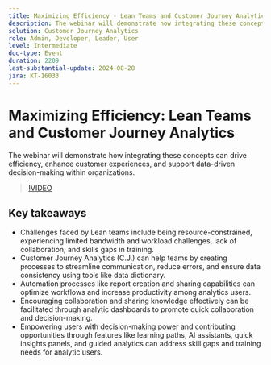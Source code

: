 ```yaml
---
title: Maximizing Efficiency - Lean Teams and Customer Journey Analytics
description: The webinar will demonstrate how integrating these concepts can drive efficiency, enhance customer experiences, and support data-driven decision-making within organizations.
solution: Customer Journey Analytics
role: Admin, Developer, Leader, User
level: Intermediate
doc-type: Event
duration: 2209
last-substantial-update: 2024-08-28
jira: KT-16033
---
```


# Maximizing Efficiency: Lean Teams and Customer Journey Analytics

The webinar will demonstrate how integrating these concepts can drive efficiency, enhance customer experiences, and support data-driven decision-making within organizations.

>[!VIDEO](https://video.tv.adobe.com/v/3432998/?learn=on)

## Key takeaways

* Challenges faced by Lean teams include being resource-constrained, experiencing limited bandwidth and workload challenges, lack of collaboration, and skills gaps in training.
* Customer Journey Analytics (C.J.) can help teams by creating processes to streamline communication, reduce errors, and ensure data consistency using tools like data dictionary.
* Automation processes like report creation and sharing capabilities can optimize workflows and increase productivity among analytics users.
* Encouraging collaboration and sharing knowledge effectively can be facilitated through analytic dashboards to promote quick collaboration and decision-making.
* Empowering users with decision-making power and contributing opportunities through features like learning paths, AI assistants, quick insights panels, and guided analytics can address skill gaps and training needs for analytic users.
